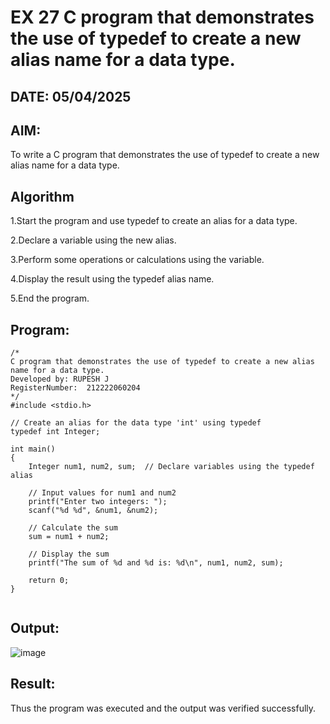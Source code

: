 # EX 27 C program that demonstrates the use of typedef to create a new alias name for a data type.
## DATE: 05/04/2025
## AIM:
To write a C program that demonstrates the use of typedef to create a new alias name for a data type.

## Algorithm
1.Start the program and use typedef to create an alias for a data type.

2.Declare a variable using the new alias.

3.Perform some operations or calculations using the variable.

4.Display the result using the typedef alias name.

5.End the program.

## Program:
```
/*
C program that demonstrates the use of typedef to create a new alias name for a data type.
Developed by: RUPESH J
RegisterNumber:  212222060204
*/
#include <stdio.h>

// Create an alias for the data type 'int' using typedef
typedef int Integer;

int main()
{
    Integer num1, num2, sum;  // Declare variables using the typedef alias

    // Input values for num1 and num2
    printf("Enter two integers: ");
    scanf("%d %d", &num1, &num2);

    // Calculate the sum
    sum = num1 + num2;

    // Display the sum
    printf("The sum of %d and %d is: %d\n", num1, num2, sum);

    return 0;
}


```

## Output:
![image](https://github.com/user-attachments/assets/639e01bd-2ef0-45fb-a2db-41cee0e5e496)



## Result:
Thus the program was executed and the output was verified successfully.
